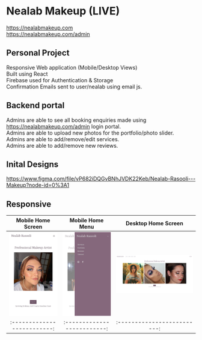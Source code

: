 # Nealab Makeup (LIVE)
https://nealabmakeup.com  
https://nealabmakeup.com/admin  
 

## Personal Project
Responsive Web application (Mobile/Desktop Views)  
Built using React  
Firebase used for Authentication & Storage  
Confirmation Emails sent to user/nealab using email js.  

## Backend portal
Admins are able to see all booking enquiries made using https://nealabmakeup.com/admin login portal.    
Admins are able to upload new photos for the portfolio/photo slider.   
Admins are able to add/remove/edit services.  
Admins are able to add/remove new reviews.  

## Inital Designs
https://www.figma.com/file/vP682iDQGvBNhJVDK22Keb/Nealab-Rasooli---Makeup?node-id=0%3A1 

## Responsive
 
Mobile Home Screen             |  Mobile Home Menu | Desktop Home Screen 
:-------------------------:|:-------------------------:|:-------------------------:
<img src="screenshots/MobileHome.jpg" alt="drawing" width="200"/>    |  <img src="screenshots/MobileMenu.jpg" alt="drawing" width="200"/> | <img src="screenshots/DesktopHomeScreen.png" alt="drawing" width="400"/>
:-------------------------:|:-------------------------:|:-------------------------:



